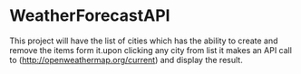 # WeatherForecastAPI
This project will have the list of cities which has the ability to create and remove the items form it.upon clicking any city from list it makes an API call to (http://openweathermap.org/current) and display the result.
